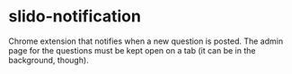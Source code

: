 # slido-notification

Chrome extension that notifies when a new question is posted. The admin page for the questions must be kept open on a tab (it can be in the background, though).

